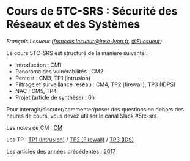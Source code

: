 # Cours de 5TC-SRS : Sécurité des Réseaux et des Systèmes

_François Lesueur ([francois.lesueur@insa-lyon.fr](mailto:francois.lesueur@insa-lyon.fr), [@FLesueur](https://twitter.com/FLesueur))_

<!-- Structure du cours 4TC-CSC
==========================
-->


Le cours 5TC-SRS est structuré de la manière suivante :

* Introduction : CM1
* Panorama des vulnérabilités : CM2
* Pentest : CM3, TP1 (intrusion)
* Filtrage et surveillance réseau : CM4, TP2 (firewall), TP3 (IDPS)
* NAC : CM5, TP4
* Projet (article de synthèse) : 6h

Pour interagir/discuter/commenter/poser des questions en dehors des heures de cours, vous devez utiliser le canal Slack #5tc-srs.

Les notes de CM : [CM](cours.md)

Les TP : [TP1 (Intrusion)](tp1-intrusion.md) / [TP2 (Firewall)](tp2-firewall.md) / [TP3 (IDS)](tp3-ids.md) 

Les articles des années précédentes : [2017](https://medium.com/insa-tc/secu2017/home)

<!-- Les TP : [TP2 (OpenSSL)](tp2-openssl.md) 

La page Moodle [TC](https://moodle.insa-lyon.fr/course/view.php?id=4647) / [TCA](https://moodle.insa-lyon.fr/course/view.php?id=4694)

Les [annales](https://github.com/flesueur/csc/tree/master/annales)  -->
